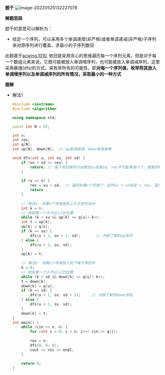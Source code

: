 **题干**
![image-20220525132227078](http://www.cdn.liver0377.xyz/typora/202205251322157.png)



**解题思路**

题干的意思可以解析为：

- 给定一个序列，可以采用多个单调递增(非严格)或者单调递减(非严格)子序列来对原序列进行覆盖，求最小的子序列数目

此题基于[acwing.1010](https://www.acwing.com/problem/content/description/1012/), 依旧是采用贪心的思维遍历每一个序列元素，但是对于每一个数组元素来说，它既可能被放入单调增序列，也可能被放入单调减序列，这里采用暴搜(dfs)的方式，来枚举所有的可能性，即**对每一个序列值，枚举将其放入单调增序列以及单调减序列的所有情况，采取最小的一种方式**



**题解**

- 解法1

  ```cpp
  #include <iostream>
  #include <algorithm>
  
  using namespace std;
  
  const int N = 55;
  
  int n;
  int res;
  int q[N];
  int up[N], down[N];  // up单调递减，down单调递增
  
  void dfs(int u, int su, int sd) {
      if (su + sd >= res) {
          return; // 接下来的操作只会增加su或者sd, res不可能再减小了，直接剪枝
      }
      
      if (u == n) {
          res = su + sd;  // 遍历到第n个导弹了，此时su + sd肯定 < res, 因为14行已经判断过了
          return ;
      }
      
      // 情况1: 将第n个导弹放到上升子序列当中
      int k = 0;
      // 找到第一个大于q[i]的位置
      while (k < su && up[k] <= q[u]) k++;
      int t = up[k];
      up[k] = q[u];
      if (k == su) {
          dfs(u + 1, su + 1, sd);       // 开辟了新的up序列
      } else {
          dfs(u + 1, su, sd);
      }
      up[k] = t;
      
      // 情况2: 将第n个导弹放入到下降子序列中
      k = 0;
      // 找到第一个小于q[i]的位置
      while (k < sd && down[k] >= q[u]) k++;
      t = down[k];
      down[k] = q[u];
      if (k == sd) {
          dfs(u + 1, su, sd + 1);     // 开辟了新的down序列
      } else {
          dfs(u + 1, su, sd);
      }
      down[k] = t;
  }
  int main() {
      while (cin >> n, n) {
          for (int i = 0; i < n; i++) cin >> q[i];
          
          res = n;
          dfs(0, 0, 0);
          cout << res << endl;
      }
      
      return 0;
  }
  ```

  